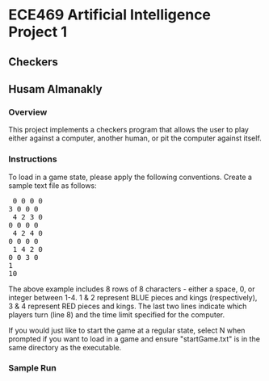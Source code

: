 # ECE469 Artificial Intelligence Project 1
## Checkers
## Husam Almanakly


### Overview
This project implements a checkers program that allows the user to play either
against a computer, another human, or pit the computer against itself. 


### Instructions
To load in a game state, please apply the following conventions. Create a sample
text file as follows:

<pre>
 0 0 0 0
3 0 0 0 
 4 2 3 0
0 0 0 0 
 4 2 4 0
0 0 0 0 
 1 4 2 0 
0 0 3 0 
1 
10
</pre>

The above example includes 8 rows of 8 characters - either a space, 0, or integer
between 1-4. 1 & 2 represent BLUE pieces and kings (respectively), 3 & 4 represent
RED pieces and kings. The last two lines indicate which players turn (line 8) and
the time limit specified for the computer. 

If you would just like to start the game at a regular state, select N when prompted
if you want to load in a game and ensure "startGame.txt" is in the same directory as the executable.

### Sample Run